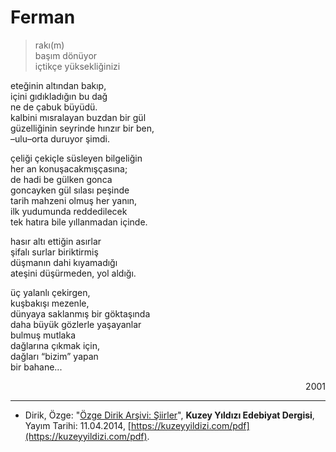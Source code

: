 # Ferman  
  
> rakı(m)  
> başım dönüyor  
> içtikçe yüksekliğinizi  
  
eteğinin altından bakıp,  
içini gıdıkladığın bu dağ  
ne de çabuk büyüdü.  
kalbini mısralayan buzdan bir gül  
güzelliğinin seyrinde hınzır bir ben,  
–ulu–orta duruyor şimdi.  
  
çeliği çekiçle süsleyen bilgeliğin  
her an konuşacakmışçasına;  
de hadi be gülken gonca  
goncayken gül sılası peşinde  
tarih mahzeni olmuş her yanın,  
ilk yudumunda reddedilecek  
tek hatıra bile yıllanmadan içinde.  
  
hasır altı ettiğin asırlar  
şifalı surlar biriktirmiş  
düşmanın dahi kıyamadığı  
ateşini düşürmeden, yol aldığı.  
  
üç yalanlı çekirgen,  
kuşbakışı mezenle,  
dünyaya saklanmış bir göktaşında  
daha büyük gözlerle yaşayanlar  
bulmuş mutlaka  
dağlarına çıkmak için,  
dağları “bizim” yapan  
bir bahane...  
  
<div style="text-align: right;"><p>2001</p></div>

---
- Dirik, Özge: "[Özge Dirik Arşivi: Şiirler](https://kuzeyyildizi.com/files/ozgedirik-siirler.pdf)", **Kuzey Yıldızı Edebiyat Dergisi**, Yayım Tarihi: 11.04.2014, [https://kuzeyyildizi.com/pdf](https://kuzeyyildizi.com/pdf).
